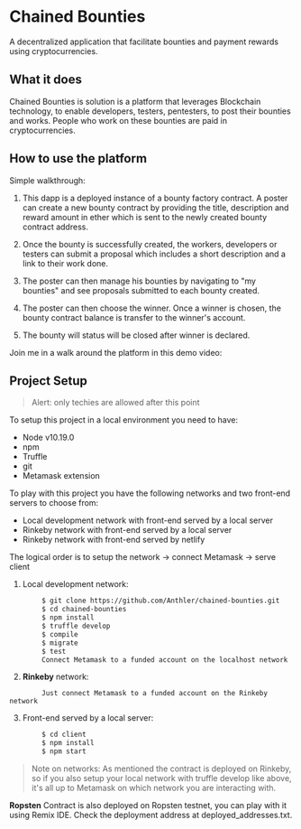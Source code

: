 # Chained Bounties
A decentralized application that facilitate bounties and payment rewards using cryptocurrencies.

## What it does

 Chained Bounties is solution is a platform that leverages Blockchain technology, to enable developers, testers, pentesters, to post their bounties and works. People who work on these bounties are paid in cryptocurrencies.


## How to use the platform 

Simple walkthrough:

 1. This dapp is a deployed instance of a bounty factory contract. A poster can create a new bounty contract by providing the title, description and reward amount in ether which is sent to the newly created bounty contract address.

 2. Once the bounty is successfully created, the workers, developers or testers can submit a proposal which includes a short description and a link to their work done.

 3. The poster can then manage his bounties by navigating to "my bounties" and see proposals submitted to each bounty created.

 4. The poster can then choose the winner. Once a winner is chosen, the bounty contract balance is transfer to the winner's account.
 
 5. The bounty will status will be closed after winner is declared.
 
Join me in a walk around the platform in this demo video:


## Project Setup
> Alert: only techies are allowed after this point

To setup this project in a local environment you need to have:
- Node v10.19.0
- npm
- Truffle 
- git
- Metamask extension

To play with this project you have the following networks and two front-end servers to choose from:
-	Local development network with front-end served by a local server
-	Rinkeby network with front-end served by a local server
-	Rinkeby network with front-end served by netlify

 The logical order is to setup the network -> connect Metamask -> serve client 
1.	Local development network:
```sh
        $ git clone https://github.com/Anthler/chained-bounties.git
        $ cd chained-bounties
        $ npm install
        $ truffle develop
        $ compile
        $ migrate
        $ test
        Connect Metamask to a funded account on the localhost network
```
2.	**Rinkeby** network: 
```
        Just connect Metamask to a funded account on the Rinkeby network
```
3.	Front-end served by a local server:
```sh
        $ cd client
        $ npm install
        $ npm start
```

>Note on networks: As mentioned the contract is deployed on Rinkeby, so if you also setup your local network with truffle develop like above, it's all up to Metamask on which network you are interacting with.

**Ropsten** Contract is also deployed on Ropsten testnet, you can play with it using Remix IDE. Check the deployment address at deployed_addresses.txt.
